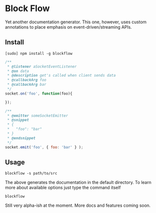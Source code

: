 # Block Flow

Yet another documentation generator. This one, however, uses custom annotations to place emphasis on event-driven/streaming APIs.

## Install
```
[sudo] npm install -g blockflow
```


```javascript
/**
 * @listener aSocketEventListener
 * @on data
 * @description get's called when client sends data
 * @callbackArg foo
 * @callbackArg bar
 */
socket.on('foo', function(foo){

});

```

```javascript
/**
 * @emitter someSocketEmitter
 * @snippet
 * {
 *   "foo": "bar"
 * }
 * @endsnippet
 */
socket.emit('foo', { foo: 'bar' } );
```

## Usage
```
blockflow -s path/to/src
```

The above generates the documentation in the default directory. To learn more about available options just type the command itself

```
blockflow
```

Still very alpha-ish at the moment. More docs and features coming soon.

